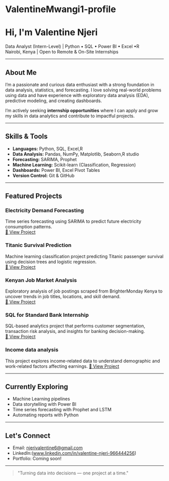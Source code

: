 # ValentineMwangi1-profile
#  Hi, I'm Valentine Njeri

 Data Analyst (Intern-Level) | Python • SQL • Power BI • Excel •R  
Nairobi, Kenya | Open to Remote & On-Site Internships

---

## About Me

I’m a passionate and curious data enthusiast with a strong foundation in data analysis, statistics, and forecasting. I love solving real-world problems using data and have experience with exploratory data analysis (EDA), predictive modeling, and creating dashboards.

I’m actively seeking **internship opportunities** where I can apply and grow my skills in data analytics and contribute to impactful projects.

---

##  Skills & Tools

- **Languages:** Python, SQL, Excel,R
- **Data Analysis:** Pandas, NumPy, Matplotlib, Seaborn,R studio
- **Forecasting:** SARIMA, Prophet
- **Machine Learning:** Scikit-learn (Classification, Regression)
- **Dashboards:** Power BI, Excel Pivot Tables
- **Version Control:** Git & GitHub

---

##  Featured Projects

###  Electricity Demand Forecasting  
Time series forecasting using SARIMA to predict future electricity consumption patterns.  
[🔗 View Project](https://github.com/ValentineMwangi1/Electricity-demand-forecasting.git)

###  Titanic Survival Prediction  
Machine learning classification project predicting Titanic passenger survival using decision trees and logistic regression.  
[🔗 View Project](https://github.com/ValentineMwangi1/titanic-analysis.git)

###  Kenyan Job Market Analysis  
Exploratory analysis of job postings scraped from BrighterMonday Kenya to uncover trends in job titles, locations, and skill demand.  
[🔗 View Project](https://github.com/ValentineMwangi1/Job-market-analysis.git)

### SQL for Standard Bank Internship  
SQL-based analytics project that performs customer segmentation, transaction risk analysis, and insights for banking decision-making.  
[🔗 View Project](https://github.com/ValentineMwangi1/Internship.git)
### Income data analysis
This project explores income-related data to understand demographic and work-related factors affecting earnings.
[🔗 View Project](https://github.com/ValentineMwangi1/income-data-analysis.git)

---

##  Currently Exploring

- Machine Learning pipelines
- Data storytelling with Power BI
- Time series forecasting with Prophet and LSTM
- Automating reports with Python

---

## Let's Connect

-  Email: njerivalentine6@gmail.com  
-  LinkedIn:(www.linkedin.com/in/valentine-njeri-966444256)  
-  Portfolio: Coming soon!

---

> "Turning data into decisions — one project at a time."
